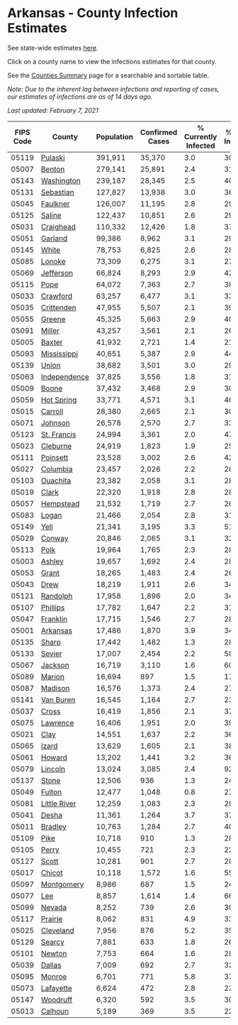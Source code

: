 # Arkansas - County Infection Estimates

See state-wide estimates [here](/infections/us-ar).

Click on a county name to view the infections estimates for that county.

See the [Counties Summary](/infections/summary-counties) page for a searchable and sortable table.

*Note: Due to the inherent lag between infections and reporting of cases, our estimates of infections are as of 14 days ago.*

*Last updated: February 7, 2021*

|   FIPS Code |                       County |   Population |   Confirmed Cases |   % Currently Infected |   % Total Infected |
|-------------|------------------------------|--------------|-------------------|------------------------|--------------------|
|       05119 |           [Pulaski](pulaski) |      391,911 |            35,370 |                    3.0 |               30.1 |
|       05007 |             [Benton](benton) |      279,141 |            25,891 |                    2.4 |               31.2 |
|       05143 |     [Washington](washington) |      239,187 |            28,345 |                    2.5 |               40.2 |
|       05131 |       [Sebastian](sebastian) |      127,827 |            13,938 |                    3.0 |               36.3 |
|       05045 |         [Faulkner](faulkner) |      126,007 |            11,195 |                    2.8 |               29.2 |
|       05125 |             [Saline](saline) |      122,437 |            10,851 |                    2.6 |               29.0 |
|       05031 |       [Craighead](craighead) |      110,332 |            12,426 |                    1.8 |               37.3 |
|       05051 |           [Garland](garland) |       99,386 |             8,962 |                    3.1 |               29.3 |
|       05145 |               [White](white) |       78,753 |             6,825 |                    2.6 |               28.0 |
|       05085 |             [Lonoke](lonoke) |       73,309 |             6,275 |                    3.1 |               27.7 |
|       05069 |       [Jefferson](jefferson) |       66,824 |             8,293 |                    2.9 |               42.0 |
|       05115 |                 [Pope](pope) |       64,072 |             7,363 |                    2.7 |               38.7 |
|       05033 |         [Crawford](crawford) |       63,257 |             6,477 |                    3.1 |               33.3 |
|       05035 |     [Crittenden](crittenden) |       47,955 |             5,507 |                    2.1 |               39.7 |
|       05055 |             [Greene](greene) |       45,325 |             5,663 |                    2.9 |               40.9 |
|       05091 |             [Miller](miller) |       43,257 |             3,561 |                    2.1 |               26.9 |
|       05005 |             [Baxter](baxter) |       41,932 |             2,721 |                    1.4 |               21.0 |
|       05093 |   [Mississippi](mississippi) |       40,651 |             5,387 |                    2.9 |               44.5 |
|       05139 |               [Union](union) |       38,682 |             3,501 |                    3.0 |               29.8 |
|       05063 | [Independence](independence) |       37,825 |             3,556 |                    1.8 |               31.3 |
|       05009 |               [Boone](boone) |       37,432 |             3,468 |                    2.9 |               30.0 |
|       05059 |     [Hot Spring](hot-spring) |       33,771 |             4,571 |                    3.1 |               46.9 |
|       05015 |           [Carroll](carroll) |       28,380 |             2,665 |                    2.1 |               30.9 |
|       05071 |           [Johnson](johnson) |       26,578 |             2,570 |                    2.7 |               33.2 |
|       05123 |   [St. Francis](st.-francis) |       24,994 |             3,361 |                    2.0 |               47.8 |
|       05023 |         [Cleburne](cleburne) |       24,919 |             1,823 |                    1.9 |               25.5 |
|       05111 |         [Poinsett](poinsett) |       23,528 |             3,002 |                    2.6 |               42.1 |
|       05027 |         [Columbia](columbia) |       23,457 |             2,026 |                    2.2 |               28.0 |
|       05103 |         [Ouachita](ouachita) |       23,382 |             2,058 |                    3.1 |               28.4 |
|       05019 |               [Clark](clark) |       22,320 |             1,918 |                    2.8 |               28.5 |
|       05057 |       [Hempstead](hempstead) |       21,532 |             1,719 |                    2.7 |               26.1 |
|       05083 |               [Logan](logan) |       21,466 |             2,054 |                    2.8 |               31.5 |
|       05149 |                 [Yell](yell) |       21,341 |             3,195 |                    3.3 |               51.5 |
|       05029 |             [Conway](conway) |       20,846 |             2,065 |                    3.1 |               32.4 |
|       05113 |                 [Polk](polk) |       19,964 |             1,765 |                    2.3 |               28.6 |
|       05003 |             [Ashley](ashley) |       19,657 |             1,692 |                    2.4 |               28.9 |
|       05053 |               [Grant](grant) |       18,265 |             1,483 |                    2.4 |               26.4 |
|       05043 |                 [Drew](drew) |       18,219 |             1,911 |                    2.6 |               34.8 |
|       05121 |         [Randolph](randolph) |       17,958 |             1,896 |                    2.0 |               34.9 |
|       05107 |         [Phillips](phillips) |       17,782 |             1,647 |                    2.2 |               31.0 |
|       05047 |         [Franklin](franklin) |       17,715 |             1,546 |                    2.7 |               28.3 |
|       05001 |         [Arkansas](arkansas) |       17,486 |             1,870 |                    3.9 |               34.6 |
|       05135 |               [Sharp](sharp) |       17,442 |             1,482 |                    1.3 |               28.0 |
|       05133 |             [Sevier](sevier) |       17,007 |             2,454 |                    2.2 |               50.4 |
|       05067 |           [Jackson](jackson) |       16,719 |             3,110 |                    1.6 |               60.7 |
|       05089 |             [Marion](marion) |       16,694 |               897 |                    1.5 |               17.4 |
|       05087 |           [Madison](madison) |       16,576 |             1,373 |                    2.4 |               27.9 |
|       05141 |       [Van Buren](van-buren) |       16,545 |             1,164 |                    2.7 |               23.4 |
|       05037 |               [Cross](cross) |       16,419 |             1,856 |                    2.1 |               37.7 |
|       05075 |         [Lawrence](lawrence) |       16,406 |             1,951 |                    2.0 |               39.6 |
|       05021 |                 [Clay](clay) |       14,551 |             1,637 |                    2.2 |               36.5 |
|       05065 |               [Izard](izard) |       13,629 |             1,605 |                    2.1 |               38.1 |
|       05061 |             [Howard](howard) |       13,202 |             1,441 |                    3.2 |               36.4 |
|       05079 |           [Lincoln](lincoln) |       13,024 |             3,085 |                    2.4 |               92.1 |
|       05137 |               [Stone](stone) |       12,506 |               936 |                    1.3 |               24.9 |
|       05049 |             [Fulton](fulton) |       12,477 |             1,048 |                    0.8 |               27.4 |
|       05081 | [Little River](little-river) |       12,259 |             1,083 |                    2.3 |               29.2 |
|       05041 |               [Desha](desha) |       11,361 |             1,264 |                    3.7 |               37.0 |
|       05011 |           [Bradley](bradley) |       10,763 |             1,284 |                    2.7 |               40.3 |
|       05109 |                 [Pike](pike) |       10,718 |               910 |                    1.3 |               28.1 |
|       05105 |               [Perry](perry) |       10,455 |               721 |                    2.3 |               22.3 |
|       05127 |               [Scott](scott) |       10,281 |               901 |                    2.7 |               28.5 |
|       05017 |             [Chicot](chicot) |       10,118 |             1,572 |                    1.6 |               55.6 |
|       05097 |     [Montgomery](montgomery) |        8,986 |               687 |                    1.5 |               24.7 |
|       05077 |                   [Lee](lee) |        8,857 |             1,614 |                    1.4 |               66.9 |
|       05099 |             [Nevada](nevada) |        8,252 |               739 |                    2.6 |               30.1 |
|       05117 |           [Prairie](prairie) |        8,062 |               831 |                    4.9 |               33.5 |
|       05025 |       [Cleveland](cleveland) |        7,956 |               876 |                    5.2 |               35.4 |
|       05129 |             [Searcy](searcy) |        7,881 |               633 |                    1.8 |               26.6 |
|       05101 |             [Newton](newton) |        7,753 |               664 |                    1.6 |               28.5 |
|       05039 |             [Dallas](dallas) |        7,009 |               692 |                    2.7 |               32.5 |
|       05095 |             [Monroe](monroe) |        6,701 |               771 |                    5.8 |               37.0 |
|       05073 |       [Lafayette](lafayette) |        6,624 |               472 |                    2.8 |               23.3 |
|       05147 |         [Woodruff](woodruff) |        6,320 |               592 |                    3.5 |               30.0 |
|       05013 |           [Calhoun](calhoun) |        5,189 |               369 |                    3.5 |               22.7 |